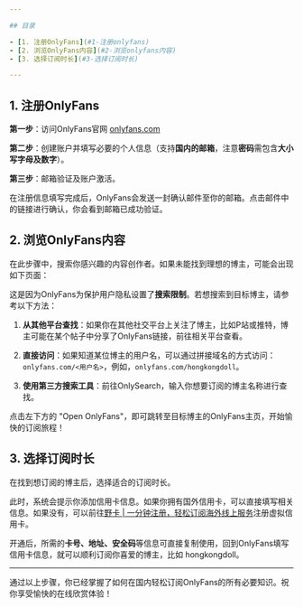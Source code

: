 ```yaml
---

## 目录

- [1. 注册OnlyFans](#1-注册onlyfans)
- [2. 浏览OnlyFans内容](#2-浏览onlyfans内容)
- [3. 选择订阅时长](#3-选择订阅时长)

---
```


## 1. 注册OnlyFans

**第一步**：访问OnlyFans官网 [onlyfans.com](https://onlyfans.com)

**第二步**：创建账户并填写必要的个人信息（支持**国内的邮箱**，注意**密码**需包含**大小写字母及数字**）。

**第三步**：邮箱验证及账户激活。

在注册信息填写完成后，OnlyFans会发送一封确认邮件至你的邮箱。点击邮件中的链接进行确认，你会看到邮箱已成功验证。

## 2. 浏览OnlyFans内容

在此步骤中，搜索你感兴趣的内容创作者。如果未能找到理想的博主，可能会出现如下页面：

这是因为OnlyFans为保护用户隐私设置了**搜索限制**。若想搜索到目标博主，请参考以下方法：

1. **从其他平台查找**：如果你在其他社交平台上关注了博主，比如P站或推特，博主可能在某个帖子中分享了OnlyFans链接，前往相关平台查看。
   
2. **直接访问**：如果知道某位博主的用户名，可以通过拼接域名的方式访问：`onlyfans.com/<用户名>`，例如，`onlyfans.com/hongkongdoll`。

3. **使用第三方搜索工具**：前往OnlySearch，输入你想要订阅的博主名称进行查找。

点击左下方的 "Open OnlyFans"，即可跳转至目标博主的OnlyFans主页，开始愉快的订阅旅程！

## 3. 选择订阅时长

在找到想订阅的博主后，选择适合的订阅时长。

此时，系统会提示你添加信用卡信息。如果你拥有国外信用卡，可以直接填写相关信息。如果没有，可以前往[野卡 | 一分钟注册，轻松订阅海外线上服务](https://bit.ly/bewildcard)注册虚拟信用卡。

开通后，所需的**卡号、地址、安全码**等信息可直接复制使用，回到OnlyFans填写信用卡信息，就可以顺利订阅你喜爱的博主，比如 hongkongdoll。

---

通过以上步骤，你已经掌握了如何在国内轻松订阅OnlyFans的所有必要知识。祝你享受愉快的在线欣赏体验！